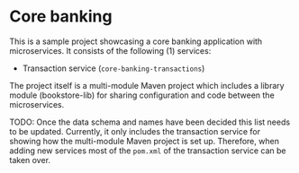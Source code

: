 # Core banking

This is a sample project showcasing a core banking application with microservices. It consists of the following (1) services:

- Transaction service (`core-banking-transactions`)

The project itself is a multi-module Maven project which includes a library module (bookstore-lib) for sharing configuration and code between the microservices.

TODO: Once the data schema and names have been decided this list needs to be updated. Currently, it only includes the transaction service for showing how the multi-module Maven project is set up. Therefore, when adding new services most of the `pom.xml` of the transaction service can be taken over.
